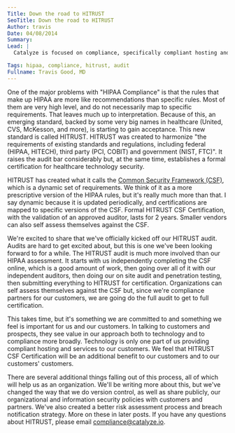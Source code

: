 ```yaml
---
Title: Down the road to HITRUST
SeoTitle: Down the road to HITRUST
Author: travis
Date: 04/08/2014
Summary: 
Lead: |
  Catalyze is focused on compliance, specifically compliant hosting and backend services. Hopefully that's obvious or we're doing very badly with marketing and messaging. We typically don't add "HIPAA" in front of "compliance" because we think of compliance more broadly and there is a stigma in the healthcare industry attached to "HIPAA Compliance". But, our technology and organizational structure was built with information security at its core, and aspects of HIPAA have driven our policies - especially as it relates to training and educating our team members about the privacy and security of ePHI.

Tags: hipaa, compliance, hitrust, audit
Fullname: Travis Good, MD
---
```


One of the major problems with "HIPAA Compliance" is that the rules that make up HIPAA are more like recommendations than specific rules. Most of them are very high level, and do not necessarily map to specific requirements. That leaves much up to interpretation. Because of this, an emerging standard, backed by some very big names in healthcare (United, CVS, McKesson, and more), is starting to gain acceptance. This new standard is called HITRUST. HITRUST was created to harmonize "the requirements of existing standards and regulations, including federal (HIPAA, HITECH), third party (PCI, COBIT) and government (NIST, FTC)". It raises the audit bar considerably but, at the same time, establishes a formal certification for healthcare technology security.

HITRUST has created what it calls the [Common Security Framework (CSF)](http://www.hitrustalliance.net/commonsecurityframework/), which is a dynamic set of requirements. We think of it as a more prescriptive version of the HIPAA rules, but it's really much more than that. I say dynamic because it is updated periodically, and certifications are mapped to specific versions of the CSF. Formal HITRUST CSF Certification, with the validation of an approved auditor, lasts for 2 years. Smaller vendors can also self assess themselves against the CSF.

We're excited to share that we've officially kicked off our HITRUST audit. Audits are hard to get excited about, but this is one we've been looking forward to for a while. The HITRUST audit is much more involved than our HIPAA assessment. It starts with us independently completing the CSF online, which is a good amount of work, then going over all of it with our independent auditors, then doing our on site audit and penetration testing, then submitting everything to HITRUST for certification. Organizations can self assess themselves against the CSF but, since we're compliance partners for our customers, we are going do the full audit to get to full certification.

This takes time, but it's something we are committed to and something we feel is important for us and our customers. In talking to customers and prospects, they see value in our approach both to technology and to compliance more broadly. Technology is only one part of us providing compliant hosting and services to our customers. We feel that HITRUST CSF Certification will be an additional benefit to our customers and to our customers' customers.

There are several additional things falling out of this process, all of which will help us as an organization. We'll be writing more about this, but we've changed the way that we do version control, as well as share publicly, our organizational and information security policies with customers and partners. We've also created a better risk assessment process and breach notification strategy. More on these in later posts. If you have any questions about HITRUST, please email [compliance@catalyze.io](mailto:compliance@catalyze.io).

